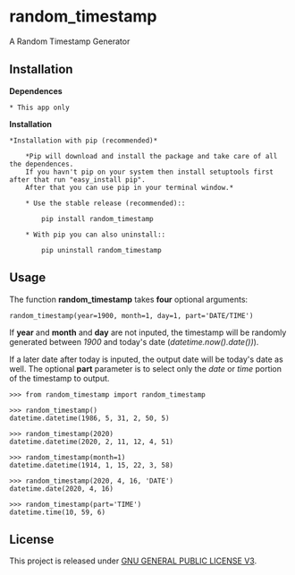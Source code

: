 # random_timestamp
A Random Timestamp Generator

## Installation

**Dependences**

    * This app only

**Installation**

    *Installation with pip (recommended)*

        *Pip will download and install the package and take care of all the dependences.
        If you havn't pip on your system then install setuptools first after that run "easy_install pip".
        After that you can use pip in your terminal window.*

        * Use the stable release (recommended)::

            pip install random_timestamp

        * With pip you can also uninstall::

            pip uninstall random_timestamp


## Usage
The function **random_timestamp** takes **four** optional arguments:
```
random_timestamp(year=1900, month=1, day=1, part='DATE/TIME')
```

If **year** and **month** and **day** are not inputed, the timestamp will be randomly generated between _1900_ and today's date (_datetime.now().date())_).

If a later date after today is inputed, the output date will be today's date as well.
The optional **part** parameter is to select only the _date_ or _time_ portion of the timestamp to output.
```
>>> from random_timestamp import random_timestamp

>>> random_timestamp()
datetime.datetime(1986, 5, 31, 2, 50, 5)

>>> random_timestamp(2020)
datetime.datetime(2020, 2, 11, 12, 4, 51)

>>> random_timestamp(month=1)
datetime.datetime(1914, 1, 15, 22, 3, 58)

>>> random_timestamp(2020, 4, 16, 'DATE')
datetime.date(2020, 4, 16)

>>> random_timestamp(part='TIME')
datetime.time(10, 59, 6)
```

## License
This project is released under [GNU GENERAL PUBLIC LICENSE V3](https://www.gnu.org/licenses/gpl-3.0.en.html).